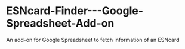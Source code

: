# ESNcard-Finder---Google-Spreadsheet-Add-on
An add-on for Google Spreadsheet to fetch information of an ESNcard
